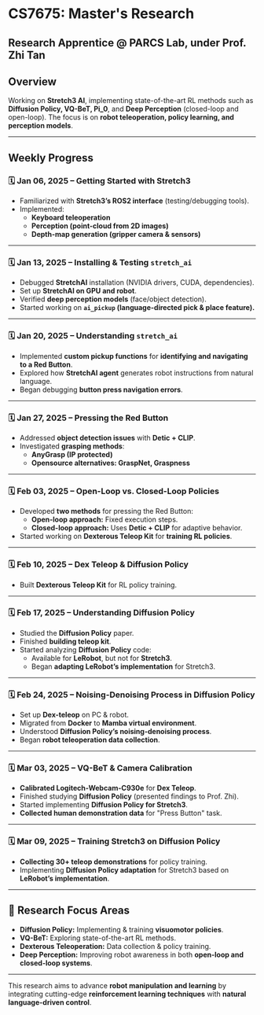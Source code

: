 # CS7675: Master's Research

## Research Apprentice @ PARCS Lab, under Prof. Zhi Tan

## Overview
Working on **Stretch3 AI**, implementing state-of-the-art RL methods such as **Diffusion Policy, VQ-BeT, Pi_0**, and **Deep Perception** (closed-loop and open-loop). The focus is on **robot teleoperation, policy learning, and perception models**.

---

## Weekly Progress

### 🗓️ **Jan 06, 2025** – Getting Started with Stretch3
- Familiarized with **Stretch3’s ROS2 interface** (testing/debugging tools).
- Implemented:
  - **Keyboard teleoperation**
  - **Perception (point-cloud from 2D images)**
  - **Depth-map generation (gripper camera & sensors)**

---

### 🗓️ **Jan 13, 2025** – Installing & Testing `stretch_ai`
- Debugged **StretchAI** installation (NVIDIA drivers, CUDA, dependencies).
- Set up **StretchAI on GPU and robot**.
- Verified **deep perception models** (face/object detection).
- Started working on **`ai_pickup` (language-directed pick & place feature).**

---

### 🗓️ **Jan 20, 2025** – Understanding `stretch_ai`
- Implemented **custom pickup functions** for **identifying and navigating to a Red Button**.
- Explored how **StretchAI agent** generates robot instructions from natural language.
- Began debugging **button press navigation errors**.

---

### 🗓️ **Jan 27, 2025** – Pressing the Red Button
- Addressed **object detection issues** with **Detic + CLIP**.
- Investigated **grasping methods**:
  - **AnyGrasp (IP protected)**
  - **Opensource alternatives: GraspNet, Graspness**

---

### 🗓️ **Feb 03, 2025** – Open-Loop vs. Closed-Loop Policies
- Developed **two methods** for pressing the Red Button:
  - **Open-loop approach:** Fixed execution steps.
  - **Closed-loop approach:** Uses **Detic + CLIP** for adaptive behavior.
- Started working on **Dexterous Teleop Kit** for **training RL policies**.

---

### 🗓️ **Feb 10, 2025** – Dex Teleop & Diffusion Policy
- Built **Dexterous Teleop Kit** for RL policy training.

---

### 🗓️ **Feb 17, 2025** – Understanding Diffusion Policy
- Studied the **Diffusion Policy** paper.
- Finished **building teleop kit**.
- Started analyzing **Diffusion Policy** code:
  - Available for **LeRobot**, but not for **Stretch3**.
  - Began **adapting LeRobot’s implementation** for Stretch3.

---

### 🗓️ **Feb 24, 2025** – Noising-Denoising Process in Diffusion Policy
- Set up **Dex-teleop** on PC & robot.
- Migrated from **Docker** to **Mamba virtual environment**.
- Understood **Diffusion Policy’s noising-denoising process**.
- Began **robot teleoperation data collection**.

---

### 🗓️ **Mar 03, 2025** – VQ-BeT & Camera Calibration
- **Calibrated Logitech-Webcam-C930e** for **Dex Teleop**.
- Finished studying **Diffusion Policy** (presented findings to Prof. Zhi).
- Started implementing **Diffusion Policy for Stretch3**.
- **Collected human demonstration data** for "Press Button" task.

---

### 🗓️ **Mar 09, 2025** – Training Stretch3 on Diffusion Policy
- **Collecting 30+ teleop demonstrations** for policy training.
- Implementing **Diffusion Policy adaptation** for Stretch3 based on **LeRobot’s implementation**.

---

## 🔬 Research Focus Areas
- **Diffusion Policy:** Implementing & training **visuomotor policies**.
- **VQ-BeT:** Exploring state-of-the-art RL methods.
- **Dexterous Teleoperation:** Data collection & policy training.
- **Deep Perception:** Improving robot awareness in both **open-loop and closed-loop systems**.

---

This research aims to advance **robot manipulation and learning** by integrating cutting-edge **reinforcement learning techniques** with **natural language-driven control**.
